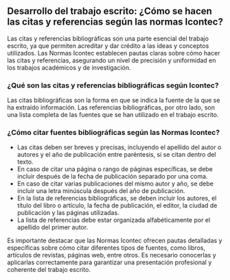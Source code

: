 ## Desarrollo del trabajo escrito: ¿Cómo se hacen las citas y referencias según las normas Icontec?

Las citas y referencias bibliográficas son una parte esencial del trabajo escrito, ya que permiten acreditar y dar crédito a las ideas y conceptos utilizados. Las Normas Icontec establecen pautas claras sobre cómo hacer las citas y referencias, asegurando un nivel de precisión y uniformidad en los trabajos académicos y de investigación.

### ¿Qué son las citas y referencias bibliográficas según Icontec?

Las citas bibliográficas son la forma en que se indica la fuente de la que se ha extraído información. Las referencias bibliográficas, por otro lado, son una lista completa de las fuentes que se han utilizado en el trabajo escrito.

### ¿Cómo citar fuentes bibliográficas según las Normas Icontec?

- Las citas deben ser breves y precisas, incluyendo el apellido del autor o autores y el año de publicación entre paréntesis, si se citan dentro del texto.
- En caso de citar una página o rango de páginas específicas, se debe incluir después de la fecha de publicación separado por una coma.
- En caso de citar varias publicaciones del mismo autor y año, se debe incluir una letra minúscula después del año de publicación.
- En la lista de referencias bibliográficas, se deben incluir los autores, el título del libro o artículo, la fecha de publicación, el editor, la ciudad de publicación y las páginas utilizadas.
- La lista de referencias debe estar organizada alfabéticamente por el apellido del primer autor.

Es importante destacar que las Normas Icontec ofrecen pautas detalladas y específicas sobre cómo citar diferentes tipos de fuentes, como libros, artículos de revistas, páginas web, entre otros. Es necesario conocerlas y aplicarlas correctamente para garantizar una presentación profesional y coherente del trabajo escrito.